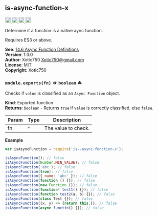 <a name="module_is-async-function-x"></a>

## is-async-function-x
<a href="https://travis-ci.org/Xotic750/is-async-function-x"
title="Travis status">
<img
src="https://travis-ci.org/Xotic750/is-async-function-x.svg?branch=master"
alt="Travis status" height="18">
</a>
<a href="https://david-dm.org/Xotic750/is-async-function-x"
title="Dependency status">
<img src="https://david-dm.org/Xotic750/is-async-function-x.svg"
alt="Dependency status" height="18"/>
</a>
<a
href="https://david-dm.org/Xotic750/is-async-function-x#info=devDependencies"
title="devDependency status">
<img src="https://david-dm.org/Xotic750/is-async-function-x/dev-status.svg"
alt="devDependency status" height="18"/>
</a>
<a href="https://badge.fury.io/js/is-async-function-x" title="npm version">
<img src="https://badge.fury.io/js/is-async-function-x.svg"
alt="npm version" height="18">
</a>

Determine if a function is a native aync function.

Requires ES3 or above.

**See**: [14.6 Async Function Definitions](https://tc39.github.io/ecma262/#sec-async-function-definitions)  
**Version**: 1.0.0  
**Author**: Xotic750 <Xotic750@gmail.com>  
**License**: [MIT](&lt;https://opensource.org/licenses/MIT&gt;)  
**Copyright**: Xotic750  
<a name="exp_module_is-async-function-x--module.exports"></a>

### `module.exports(fn)` ⇒ <code>boolean</code> ⏏
Checks if `value` is classified as an `Async Function` object.

**Kind**: Exported function  
**Returns**: <code>boolean</code> - Returns `true` if `value` is correctly classified,
else `false`.  

| Param | Type | Description |
| --- | --- | --- |
| fn | <code>\*</code> | The value to check. |

**Example**  
```js
var isAsyncFunction = require('is--async-function-x');

isAsyncFunction(); // false
isAsyncFunction(Number.MIN_VALUE); // false
isAsyncFunction('abc'); // false
isAsyncFunction(true); // false
isAsyncFunction({ name: 'abc' }); // false
isAsyncFunction(function () {}); // false
isAsyncFunction(new Function ()); // false
isAsyncFunction(function* test1() {}); // false
isAsyncFunction(function test2(a, b) {}); // false
isAsyncFunction(class Test {}); // false
isAsyncFunction((x, y) => {return this;}); // false
isAsyncFunction(async functin() {}); // false
```
